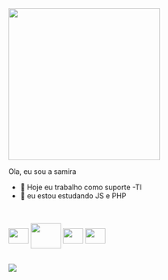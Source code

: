 <img width=300px src="https://www.pngwing.com/en/free-png-immiw"/>
 
Ola, eu sou a samira

 -  🔭 Hoje eu trabalho como suporte -TI
- 🌱 eu estou estudando JS e PHP 


##

<div style= "Display: inline-block"><br>
<img align="center" height="30" width="40" src="https://cdn.jsdelivr.net/gh/devicons/devicon/icons/javascript/javascript-original.svg"/>
<img align="center" height="50" width="60" src="https://cdn.jsdelivr.net/gh/devicons/devicon/icons/php/php-original.svg"/>
<img align="center" height="30" width="40"  src="https://cdn.jsdelivr.net/gh/devicons/devicon/icons/laravel/laravel-plain.svg"/>
<img align="center" height="30" width="40"  src="https://cdn.jsdelivr.net/gh/devicons/devicon/icons/vuejs/vuejs-original.svg"/>
</div>

##

<div>
  <a href="https://www.linkedin.com/in/samira-ferreira-887a081a0" target= "-blank"><img src="https://img.shields.io/badge/LinkedIn-0077B5?style=for-the-badge&logo=linkedin&logoColor=white" target="_blank"></a>

</div>
